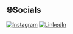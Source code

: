 
## 🌐Socials
[![Instagram](https://img.shields.io/badge/Instagram-%23E4405F.svg?logo=Instagram&logoColor=white)](https://instagram.com/son1c_sp) [![LinkedIn](https://img.shields.io/badge/LinkedIn-%230077B5.svg?logo=linkedin&logoColor=white)](https://linkedin.com/in/zurasound) 

